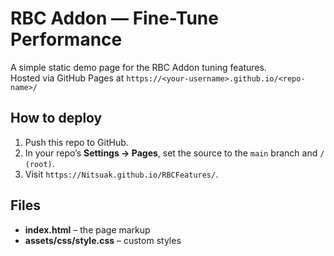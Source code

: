 # RBC Addon — Fine-Tune Performance

A simple static demo page for the RBC Addon tuning features.  
Hosted via GitHub Pages at `https://<your-username>.github.io/<repo-name>/`

## How to deploy

1. Push this repo to GitHub.
2. In your repo’s **Settings → Pages**, set the source to the `main` branch and `/ (root)`.
3. Visit `https://Nitsuak.github.io/RBCFeatures/`.

## Files

- **index.html** – the page markup  
- **assets/css/style.css** – custom styles
